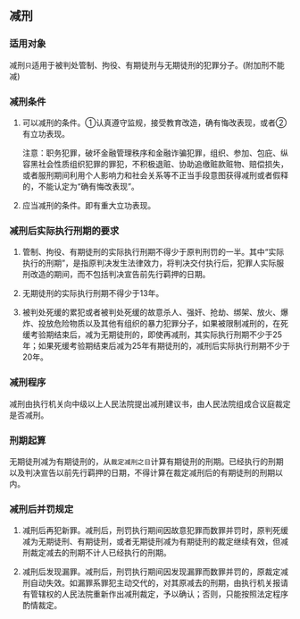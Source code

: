 ## 减刑

### 适用对象

减刑`只`适用于被判处管制、拘役、有期徒刑与无期徒刑的犯罪分子。(附加刑不能减)

### 减刑条件

1. 可以减刑的条件。①认真遵守监规，接受教育改造，确有悔改表现，或者②有立功表现。

    注意：职务犯罪，破坏金融管理秩序和金融诈骗犯罪，组织、参加、包庇、纵容黑社会性质组织犯罪的罪犯，不积极退赃、协助追缴赃款赃物、赔偿损失，或者服刑期间利用个人影响力和社会关系等不正当手段意图获得减刑或者假释的，不能认定为“确有悔改表现”。

2. 应当减刑的条件。即有重大立功表现。

### 减刑后实际执行刑期的要求

1. 管制、拘役、有期徒刑的实际执行刑期不得少于原判刑罚的一半。其中“实际执行的刑期”，是指原判决发生法律效力，将判决交付执行后，犯罪人实际服刑改造的期间，而不包括判决宣告前先行羁押的日期。

2. 无期徒刑的实际执行刑期不得少于13年。

3. 被判处死缓的累犯或者被判处死缓的故意杀人、强奸、抢劫、绑架、放火、爆炸、投放危险物质以及其他有组织的暴力犯罪分子，如果被限制减刑的，在死缓考验期结束后，减为无期徒刑的，即使再减刑，其实际执行刑期不少于25年；如果死缓考验期结束后减为25年有期徒刑的，减刑后实际执行刑期不少于20年。

### 减刑程序

减刑由执行机关向中级以上人民法院提出减刑建议书，由人民法院组成合议庭裁定是否减刑。

### 刑期起算

无期徒刑减为有期徒刑的，从`裁定减刑之日`计算有期徒刑的刑期。已经执行的刑期以及判决宣告以前先行羁押的日期，不得计算在裁定减刑后的有期徒刑的刑期以内。


### 减刑后并罚规定
1. 减刑后再犯新罪。减刑后，刑罚执行期间因故意犯罪而数罪并罚时，原判死缓减为无期徒刑、有期徒刑，或者无期徒刑减为有期徒刑的裁定继续有效，但减刑裁定减去的刑期不计人已经执行的刑期。

2. 减刑后发现漏罪。减刑后，刑罚执行期间因发现漏罪而数罪并罚的，原裁定减刑自动失效。如漏罪系罪犯主动交代的，对其原减去的刑期，由执行机关报请有管辖权的人民法院重新作出减刑裁定，予以确认；否则，只能按照法定程序酌情裁定。